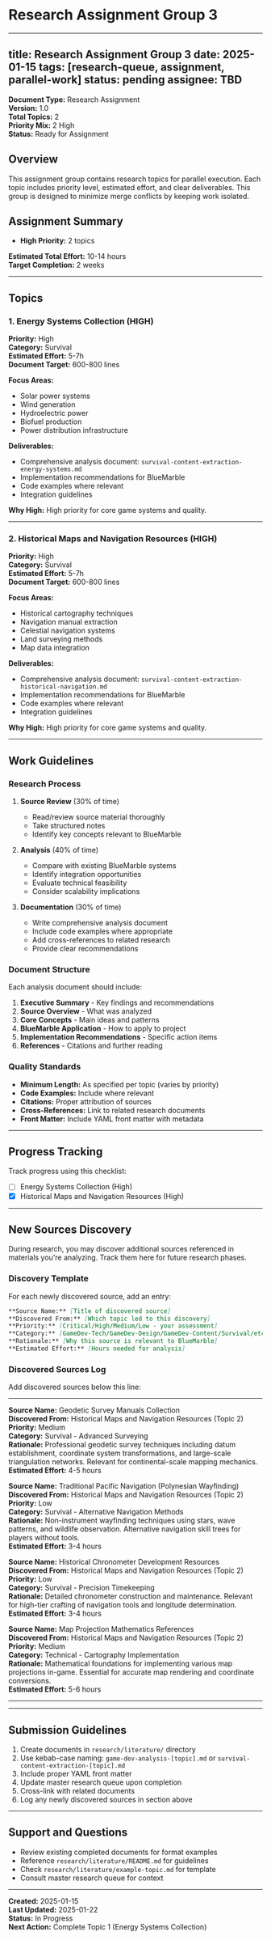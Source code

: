 # Research Assignment Group 3

---
title: Research Assignment Group 3
date: 2025-01-15
tags: [research-queue, assignment, parallel-work]
status: pending
assignee: TBD
---

**Document Type:** Research Assignment  
**Version:** 1.0  
**Total Topics:** 2  
**Priority Mix:** 2 High  
**Status:** Ready for Assignment

## Overview

This assignment group contains research topics for parallel execution. Each topic includes priority level, estimated effort, and clear deliverables. This group is designed to minimize merge conflicts by keeping work isolated.

## Assignment Summary

- **High Priority:** 2 topics

**Estimated Total Effort:** 10-14 hours  
**Target Completion:** 2 weeks

---

## Topics

### 1. Energy Systems Collection (HIGH)

**Priority:** High  
**Category:** Survival  
**Estimated Effort:** 5-7h  
**Document Target:** 600-800 lines

**Focus Areas:**
- Solar power systems
- Wind generation
- Hydroelectric power
- Biofuel production
- Power distribution infrastructure

**Deliverables:**
- Comprehensive analysis document: `survival-content-extraction-energy-systems.md`
- Implementation recommendations for BlueMarble
- Code examples where relevant
- Integration guidelines

**Why High:**
High priority for core game systems and quality.

---

### 2. Historical Maps and Navigation Resources (HIGH)

**Priority:** High  
**Category:** Survival  
**Estimated Effort:** 5-7h  
**Document Target:** 600-800 lines

**Focus Areas:**
- Historical cartography techniques
- Navigation manual extraction
- Celestial navigation systems
- Land surveying methods
- Map data integration

**Deliverables:**
- Comprehensive analysis document: `survival-content-extraction-historical-navigation.md`
- Implementation recommendations for BlueMarble
- Code examples where relevant
- Integration guidelines

**Why High:**
High priority for core game systems and quality.

---

## Work Guidelines

### Research Process

1. **Source Review** (30% of time)
   - Read/review source material thoroughly
   - Take structured notes
   - Identify key concepts relevant to BlueMarble

2. **Analysis** (40% of time)
   - Compare with existing BlueMarble systems
   - Identify integration opportunities
   - Evaluate technical feasibility
   - Consider scalability implications

3. **Documentation** (30% of time)
   - Write comprehensive analysis document
   - Include code examples where appropriate
   - Add cross-references to related research
   - Provide clear recommendations

### Document Structure

Each analysis document should include:

1. **Executive Summary** - Key findings and recommendations
2. **Source Overview** - What was analyzed
3. **Core Concepts** - Main ideas and patterns
4. **BlueMarble Application** - How to apply to project
5. **Implementation Recommendations** - Specific action items
6. **References** - Citations and further reading

### Quality Standards

- **Minimum Length:** As specified per topic (varies by priority)
- **Code Examples:** Include where relevant
- **Citations:** Proper attribution of sources
- **Cross-References:** Link to related research documents
- **Front Matter:** Include YAML front matter with metadata

---

## Progress Tracking

Track progress using this checklist:

- [ ] Energy Systems Collection (High)
- [x] Historical Maps and Navigation Resources (High)

---

## New Sources Discovery

During research, you may discover additional sources referenced in materials you're analyzing. Track them here for future research phases.

### Discovery Template

For each newly discovered source, add an entry:

```markdown
**Source Name:** [Title of discovered source]
**Discovered From:** [Which topic led to this discovery]
**Priority:** [Critical/High/Medium/Low - your assessment]
**Category:** [GameDev-Tech/GameDev-Design/GameDev-Content/Survival/etc.]
**Rationale:** [Why this source is relevant to BlueMarble]
**Estimated Effort:** [Hours needed for analysis]
```

### Discovered Sources Log

Add discovered sources below this line:

---

**Source Name:** Geodetic Survey Manuals Collection  
**Discovered From:** Historical Maps and Navigation Resources (Topic 2)  
**Priority:** Medium  
**Category:** Survival - Advanced Surveying  
**Rationale:** Professional geodetic survey techniques including datum establishment, coordinate system transformations, and large-scale triangulation networks. Relevant for continental-scale mapping mechanics.  
**Estimated Effort:** 4-5 hours

**Source Name:** Traditional Pacific Navigation (Polynesian Wayfinding)  
**Discovered From:** Historical Maps and Navigation Resources (Topic 2)  
**Priority:** Low  
**Category:** Survival - Alternative Navigation Methods  
**Rationale:** Non-instrument wayfinding techniques using stars, wave patterns, and wildlife observation. Alternative navigation skill trees for players without tools.  
**Estimated Effort:** 3-4 hours

**Source Name:** Historical Chronometer Development Resources  
**Discovered From:** Historical Maps and Navigation Resources (Topic 2)  
**Priority:** Low  
**Category:** Survival - Precision Timekeeping  
**Rationale:** Detailed chronometer construction and maintenance. Relevant for high-tier crafting of navigation tools and longitude determination.  
**Estimated Effort:** 3-4 hours

**Source Name:** Map Projection Mathematics References  
**Discovered From:** Historical Maps and Navigation Resources (Topic 2)  
**Priority:** Medium  
**Category:** Technical - Cartography Implementation  
**Rationale:** Mathematical foundations for implementing various map projections in-game. Essential for accurate map rendering and coordinate conversions.  
**Estimated Effort:** 5-6 hours

---

<!-- Discovery entries go here -->

---

## Submission Guidelines

1. Create documents in `research/literature/` directory
2. Use kebab-case naming: `game-dev-analysis-[topic].md` or `survival-content-extraction-[topic].md`
3. Include proper YAML front matter
4. Update master research queue upon completion
5. Cross-link with related documents
6. Log any newly discovered sources in section above

---

## Support and Questions

- Review existing completed documents for format examples
- Reference `research/literature/README.md` for guidelines
- Check `research/literature/example-topic.md` for template
- Consult master research queue for context

---

**Created:** 2025-01-15  
**Last Updated:** 2025-01-22  
**Status:** In Progress  
**Next Action:** Complete Topic 1 (Energy Systems Collection)
